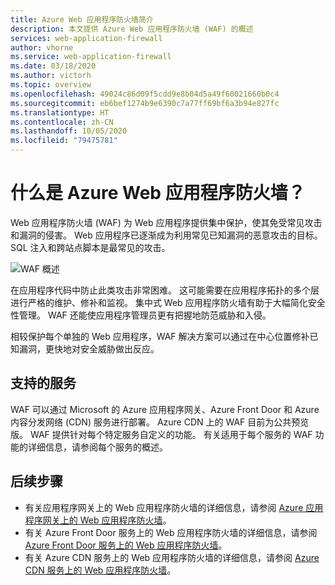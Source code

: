 ```yaml
---
title: Azure Web 应用程序防火墙简介
description: 本文提供 Azure Web 应用程序防火墙 (WAF) 的概述
services: web-application-firewall
author: vhorne
ms.service: web-application-firewall
ms.date: 03/18/2020
ms.author: victorh
ms.topic: overview
ms.openlocfilehash: 49024c86d09f5cdd9e8b04d5a49f60021660b0c4
ms.sourcegitcommit: eb6bef1274b9e6390c7a77ff69bf6a3b94e827fc
ms.translationtype: HT
ms.contentlocale: zh-CN
ms.lasthandoff: 10/05/2020
ms.locfileid: "79475781"
---
```

# <a name="what-is-azure-web-application-firewall"></a>什么是 Azure Web 应用程序防火墙？

Web 应用程序防火墙 (WAF) 为 Web 应用程序提供集中保护，使其免受常见攻击和漏洞的侵害。 Web 应用程序已逐渐成为利用常见已知漏洞的恶意攻击的目标。 SQL 注入和跨站点脚本是最常见的攻击。

![WAF 概述](media/overview/wafoverview.png)

在应用程序代码中防止此类攻击非常困难。 这可能需要在应用程序拓扑的多个层进行严格的维护、修补和监视。 集中式 Web 应用程序防火墙有助于大幅简化安全性管理。 WAF 还能使应用程序管理员更有把握地防范威胁和入侵。

相较保护每个单独的 Web 应用程序，WAF 解决方案可以通过在中心位置修补已知漏洞，更快地对安全威胁做出反应。

## <a name="supported-service"></a>支持的服务

WAF 可以通过 Microsoft 的 Azure 应用程序网关、Azure Front Door 和 Azure 内容分发网络 (CDN) 服务进行部署。 Azure CDN 上的 WAF 目前为公共预览版。  WAF 提供针对每个特定服务自定义的功能。 有关适用于每个服务的 WAF 功能的详细信息，请参阅每个服务的概述。

## <a name="next-steps"></a>后续步骤

- 有关应用程序网关上的 Web 应用程序防火墙的详细信息，请参阅 [Azure 应用程序网关上的 Web 应用程序防火墙](./ag/ag-overview.md)。
- 有关 Azure Front Door 服务上的 Web 应用程序防火墙的详细信息，请参阅 [Azure Front Door 服务上的 Web 应用程序防火墙](./afds/afds-overview.md)。
- 有关 Azure CDN 服务上的 Web 应用程序防火墙的详细信息，请参阅 [Azure CDN 服务上的 Web 应用程序防火墙](./cdn/cdn-overview.md)。
